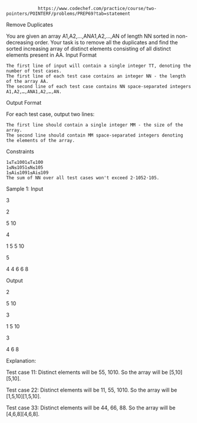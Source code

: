                 https://www.codechef.com/practice/course/two-pointers/POINTERF/problems/PREP69?tab=statement
            
Remove Duplicates

You are given an array A1,A2,…,ANA1​,A2​,…,AN​ of length NN sorted in non-decreasing order. Your task is to remove all the duplicates and find the sorted increasing array of distinct elements consisting of all distinct elements present in AA.
Input Format

    The first line of input will contain a single integer TT, denoting the number of test cases.
    The first line of each test case contains an integer NN - the length of the array AA.
    The second line of each test case contains NN space-separated integers A1,A2,…,ANA1​,A2​,…,AN​.

Output Format

For each test case, output two lines:

    The first line should contain a single integer MM - the size of the array.
    The second line should contain MM space-separated integers denoting the elements of the array.

Constraints

    1≤T≤1001≤T≤100
    1≤N≤1051≤N≤105
    1≤Ai≤1091≤Ai​≤109
    The sum of NN over all test cases won't exceed 2⋅1052⋅105.

Sample 1:
Input


3

2

5 10

4

1 5 5 10

5

4 4 6 6 8


Output

2

5 10 

3

1 5 10

3

4 6 8 

Explanation:

Test case 11: Distinct elements will be 55, 1010. So the array will be [5,10][5,10].

Test case 22: Distinct elements will be 11, 55, 1010. So the array will be [1,5,10][1,5,10].

Test case 33: Distinct elements will be 44, 66, 88. So the array will be [4,6,8][4,6,8].

